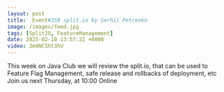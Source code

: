 ```yaml
---
layout: post
title:  Event#358 split.io by Serhii Petrenko
image: /images/feed.jpg
tags: [SplitIO, FeatureManagement]
date: 2025-02-10 13:57:22 +0000
video: 3m4NCSht3hU
---
```


This week on Java Club we will review the split.io, that can be used to Feature Flag Management, safe release and rollbacks of deployment, etc
Join us next Thursday, at 10:00 Online

